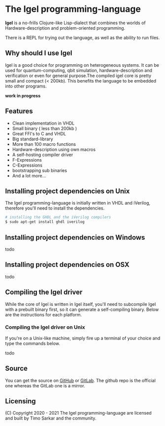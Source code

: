# The Igel programming-language

**Igel** is a no-frills Clojure-like Lisp-dialect that combines the worlds of Hardware-description and problem-oriented programming.

There is a REPL for trying out the language, as well as the ability
to run files. 
<br>

## Why should I use Igel

Igel is a good choice for programming on heterogeneous systems. It can be used for quantum-computing, qbit simulation, hardware-description and verification or even for general purpose.The compiled igel core is pretty small and compact (< 200kb). This benefits the language to be embedded into other programs.

**work in progress**


## Features

* Clean implementation in VHDL
* Small binary ( less than 200kb )
* Great FFI's to C and VHDL
* Big standard-library
* More than 100 macro functions
* Hardware-description using own macros
* A self-hosting compiler driver
* F-Expressions
* C-Expressions
* bootstrapping sub binaries
* And a lot more...

## Installing project dependencies on Unix

The Igel programming-language is initially written in VHDL and iVerilog, therefore you'll need to install the dependencies.

```bash
# installing the GHDL and the iVerilog compilers
$ sudo apt-get install ghdl iverilog
```

## Installing project dependencies on Windows

todo

## Installing project dependencies on OSX

todo

## Compiling the Igel driver 

While the core of Igel is written in Igel itself, you'll need to subcompile Igel with a prebuilt binary first, so it can generate a self-compiling binary. 
Below are the instructions for each platform.

### Compiling the Igel driver on Unix

If you're on a Unix-like machine, simply fire up a terminal of your choice and type the commands below.

todo


## Source

You can get the source on [GitHub](https://github.com/timo-cmd2/Igel) or
[GitLab](https://gitlab.com/timo-cmd2/Igel). The github repo is the official one
whereas the GitLab one is a mirror.

## Licensing

(C) Copyright 2020 - 2021 The Igel programming-language are licensed and built by Timo Sarkar and the community.
